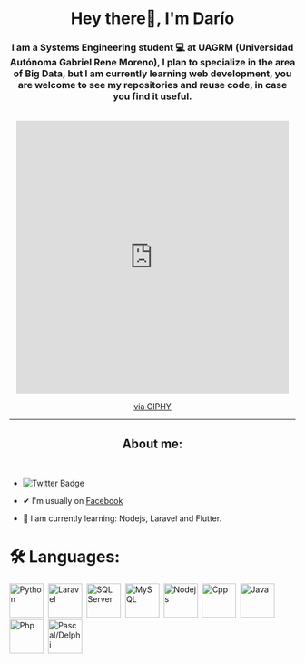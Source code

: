 <div id='header' align='center'>
    <h1>
    Hey there👋, I'm Darío
    </h1>
    <h3>
    I am a <b>Systems Engineering student 💻</b> at UAGRM (Universidad Autónoma Gabriel Rene Moreno), I plan to specialize in the area of Big Data, but I am currently learning web development, you are welcome to see my repositories and reuse code, in case you find it useful.
    </h3>
    <br>
        <iframe src="https://giphy.com/embed/bGgsc5mWoryfgKBx1u" width="480" height="480" frameBorder="0" class="giphy-embed" allowFullScreen></iframe><p><a href="https://giphy.com/gifs/computador-gu-tecnology-bGgsc5mWoryfgKBx1u">via GIPHY</a></p>
</div>


---


<div id='badge'>
    <h2 align='center'>
    About me:
    </h2>
    <br>
    <ul>
        <li>
            <a href="https://twitter.com/LazarteSuarez" target="_blank">
            <img src="https://img.shields.io/twitter/follow/LazarteSuarez?style=social"
            alt="Twitter Badge">
            </a>
        </li>
        <li>
            <p>✔ I'm usually on <a href="https://www.facebook.com/dario.suarezlazarte/" target="_blank">Facebook</a></p>
        </li>
        <li>
            <p>📖 I am currently learning: Nodejs, Laravel and Flutter.</p>
        </li>
    </ul>
</div>
<div align="left">
    <h1>🛠 Languages:</h1>
        <img src="https://cdn.jsdelivr.net/gh/devicons/devicon/icons/python/python-original-wordmark.svg" title="Python" alt="Python" width="60" heignt="60"/>&nbsp
        <img src="https://cdn.jsdelivr.net/gh/devicons/devicon/icons/laravel/laravel-plain-wordmark.svg" title="Laravel" alt="Laravel" width="60" heignt="60"/>&nbsp
        <img src="https://cdn.jsdelivr.net/gh/devicons/devicon/icons/microsoftsqlserver/microsoftsqlserver-plain-wordmark.svg" title="SQL Server" alt="SQL Server" width="60" heignt="60"/>&nbsp
        <img src="https://cdn.jsdelivr.net/gh/devicons/devicon/icons/mysql/mysql-original-wordmark.svg" title="MySQL" alt="MySQL" width="60" heignt="60"/>&nbsp
        <img src="https://cdn.jsdelivr.net/gh/devicons/devicon/icons/nodejs/nodejs-original.svg" title="Nodejs" alt="Nodejs" width="60" heignt="60"/>&nbsp
        <img src="https://cdn.jsdelivr.net/gh/devicons/devicon/icons/cplusplus/cplusplus-original.svg" title="Cpp" alt="Cpp" width="60" heignt="60"/>&nbsp
        <img src="https://cdn.jsdelivr.net/gh/devicons/devicon/icons/java/java-original-wordmark.svg" title="Java" alt="Java" width="60" heignt="60"/>&nbsp
        <img src="https://cdn.jsdelivr.net/gh/devicons/devicon/icons/php/php-original.svg" title="Php" alt="Php" width="60" heignt="60"/>&nbsp
        <img src="https://upload.wikimedia.org/wikipedia/en/thumb/b/b2/Embarcadero_Delphi_10.4_Sydney_Product_Logo_and_Icon.svg/1200px-Embarcadero_Delphi_10.4_Sydney_Product_Logo_and_Icon.svg.png" title="Pascal/Delphi" alt="Pascal/Delphi" width="60" heignt="60"/>&nbsp
</div>

<!-- ### Hi there 👋 -->

<!--
**DarioSuarezL/DarioSuarezL** is a ✨ _special_ ✨ repository because its `README.md` (this file) appears on your GitHub profile.

Here are some ideas to get you started:

- 🔭 I’m currently working on ...
- 🌱 I’m currently learning ...
- 👯 I’m looking to collaborate on ...
- 🤔 I’m looking for help with ...
- 💬 Ask me about ...
- 📫 How to reach me: ...
- 😄 Pronouns: ...
- ⚡ Fun fact: ...
-->
